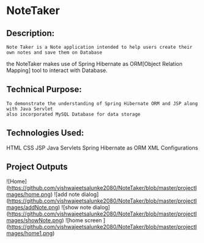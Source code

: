 # NoteTaker

## Description:
    Note Taker is a Note application intended to help users create their own notes and save them on Database
the NoteTaker makes use of Spring Hibernate as ORM[Object Relation Mapping] tool to interact with Database.

## Technical Purpose:
    To demonstrate the understanding of Spring Hibernate ORM and JSP along with Java Servlet
    also incorporated MySQL Database for data storage

## Technologies Used:

HTML
CSS
JSP
Java Servlets
Spring Hibernate as ORM
XML Configurations

## Project Outputs

![Home] (https://github.com/vishwajeetsalunke2080/NoteTaker/blob/master/projectImages/home.png)
![add note dialog] (https://github.com/vishwajeetsalunke2080/NoteTaker/blob/master/projectImages/addNote.png)
![show note dialog] (https://github.com/vishwajeetsalunke2080/NoteTaker/blob/master/projectImages/showNote.png)
![home screen ] (https://github.com/vishwajeetsalunke2080/NoteTaker/blob/master/projectImages/home1.png)
